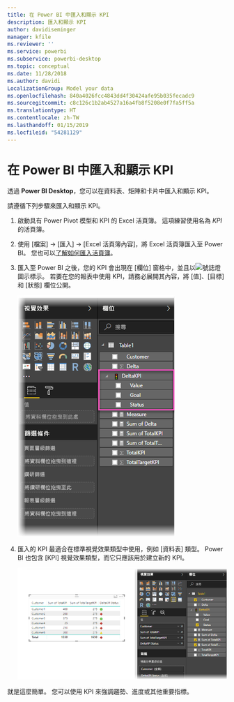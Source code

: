 ```yaml
---
title: 在 Power BI 中匯入和顯示 KPI
description: 匯入和顯示 KPI
author: davidiseminger
manager: kfile
ms.reviewer: ''
ms.service: powerbi
ms.subservice: powerbi-desktop
ms.topic: conceptual
ms.date: 11/28/2018
ms.author: davidi
LocalizationGroup: Model your data
ms.openlocfilehash: 840a4026fcc4843dd4f30424afe95b035fecadc9
ms.sourcegitcommit: c8c126c1b2ab4527a16a4fb8f5208e0f7fa5ff5a
ms.translationtype: HT
ms.contentlocale: zh-TW
ms.lasthandoff: 01/15/2019
ms.locfileid: "54281129"
---
```

# <a name="import-and-display-kpis-in-power-bi"></a>在 Power BI 中匯入和顯示 KPI
透過 **Power BI Desktop**，您可以在資料表、矩陣和卡片中匯入和顯示 KPI。

請遵循下列步驟來匯入和顯示 KPI。

1. 啟動具有 Power Pivot 模型和 KPI 的 Excel 活頁簿。 這項練習使用名為 *KPI* 的活頁簿。

1. 使用 [檔案] -> [匯入] -> [Excel 活頁簿內容]，將 Excel 活頁簿匯入至 Power BI。 您也可以[了解如何匯入活頁簿](desktop-import-excel-workbooks.md)。 

1. 匯入至 Power BI 之後，您的 KPI 會出現在 [欄位] 窗格中，並且以![號誌燈](media/desktop-import-and-display-kpis/traffic.png)圖示標示。 若要在您的報表中使用 KPI，請務必展開其內容，將 [值]、[目標] 和 [狀態] 欄位公開。

    ![](media/desktop-import-and-display-kpis/desktoppreviewfeatureon2.png)

1. 匯入的 KPI 最適合在標準視覺效果類型中使用，例如 [資料表] 類型。 Power BI 也包含 [KPI] 視覺效果類型，而它只應該用於建立新的 KPI。
   
    ![](media/desktop-import-and-display-kpis/desktoppreviewfeatureon3.png)

就是這麼簡單。 您可以使用 KPI 來強調趨勢、進度或其他重要指標。
